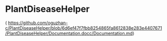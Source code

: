 # PlantDiseaseHelper
(
https://github.com/oguzhan-c/PlantDiseaseHelper/blob/6d6ef47f7fbb8254865fa8612838e283e4407671/PlantDiseaseHelper/Documentation.docc/Documentation.md)
